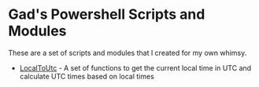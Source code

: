 # Gad's Powershell Scripts and Modules

These are a set of scripts and modules that I created for my own whimsy.

- [LocalToUtc](Modules/LocalToUtc/Readme.md) - A set of functions to get the current local time in UTC and calculate UTC times based on local times